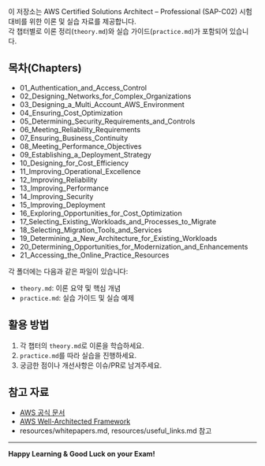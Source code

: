 이 저장소는 AWS Certified Solutions Architect – Professional (SAP-C02) 시험 대비를 위한 이론 및 실습 자료를 제공합니다.  
각 챕터별로 이론 정리(`theory.md`)와 실습 가이드(`practice.md`)가 포함되어 있습니다.

## 목차(Chapters)

- 01_Authentication_and_Access_Control
- 02_Designing_Networks_for_Complex_Organizations
- 03_Designing_a_Multi_Account_AWS_Environment
- 04_Ensuring_Cost_Optimization
- 05_Determining_Security_Requirements_and_Controls
- 06_Meeting_Reliability_Requirements
- 07_Ensuring_Business_Continuity
- 08_Meeting_Performance_Objectives
- 09_Establishing_a_Deployment_Strategy
- 10_Designing_for_Cost_Efficiency
- 11_Improving_Operational_Excellence
- 12_Improving_Reliability
- 13_Improving_Performance
- 14_Improving_Security
- 15_Improving_Deployment
- 16_Exploring_Opportunities_for_Cost_Optimization
- 17_Selecting_Existing_Workloads_and_Processes_to_Migrate
- 18_Selecting_Migration_Tools_and_Services
- 19_Determining_a_New_Architecture_for_Existing_Workloads
- 20_Determining_Opportunities_for_Modernization_and_Enhancements
- 21_Accessing_the_Online_Practice_Resources

각 폴더에는 다음과 같은 파일이 있습니다:
- `theory.md`: 이론 요약 및 핵심 개념
- `practice.md`: 실습 가이드 및 실습 예제

## 활용 방법

1. 각 챕터의 `theory.md`로 이론을 학습하세요.
2. `practice.md`를 따라 실습을 진행하세요.
3. 궁금한 점이나 개선사항은 이슈/PR로 남겨주세요.

## 참고 자료

- [AWS 공식 문서](https://docs.aws.amazon.com/)
- [AWS Well-Architected Framework](https://aws.amazon.com/architecture/well-architected/)
- resources/whitepapers.md, resources/useful_links.md 참고

---

**Happy Learning & Good Luck on your Exam!**
